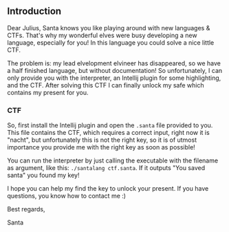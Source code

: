 ## Introduction
Dear Julius, Santa knows you like playing around with new languages & CTFs. That's why my wonderful elves were busy developing a new language, especially for you! In this language you could solve a nice little CTF.

The problem is: my lead elvelopment elvineer has disappeared, so we have a half finished language, but without documentation! So unfortunately, I can only provide you with the interpreter, an Intellij plugin for some highlighting, and the CTF. After solving this CTF I can finally unlock my safe which contains my present for you.

### CTF
So, first install the Intellij plugin and open the `.santa` file provided to you. This file contains the CTF, which requires a correct input, right now it is "nacht", but unfortunately this is not the right key, so it is of utmost importance you provide me with the right key as soon as possible!

You can run the interpreter by just calling the executable with the filename as argument, like this: `./santalang ctf.santa`. If it outputs "You saved santa" you found my key!

I hope you can help my find the key to unlock your present. If you have questions, you know how to contact me :)

Best regards,

Santa
